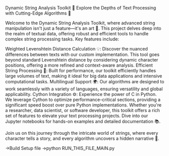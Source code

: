 Dynamic String Analysis Toolkit 🧬
Explore the Depths of Text Processing with Cutting-Edge Algorithms 🚀

Welcome to the Dynamic String Analysis Toolkit, where advanced string manipulation isn't just a feature—it's an art 🎨. This project delves deep into the realm of textual data, offering robust and efficient tools to handle complex string processing tasks. Key features include:

Weighted Levenshtein Distance Calculation 💡: Discover the nuanced differences between texts with our custom implementation. This tool goes beyond standard Levenshtein distance by considering dynamic character positions, offering a more refined and context-aware analysis.
Efficient String Processing 🚀: Built for performance, our toolkit efficiently handles large volumes of text, making it ideal for big data applications and intensive computational tasks.
Multilingual Support 🌍: Our algorithms are designed to work seamlessly with a variety of languages, ensuring versatility and global applicability.
Cython Integration ⚙️: Experience the power of C in Python. We leverage Cython to optimize performance-critical sections, providing a significant speed boost over pure Python implementations.
Whether you're a researcher, data scientist, or software developer, this toolkit offers a rich set of features to elevate your text processing projects. Dive into our Jupyter notebooks for hands-on examples and detailed documentation 📚.

Join us on this journey through the intricate world of strings, where every character tells a story, and every algorithm uncovers a hidden narrative 🌌.

->Build Setup file 
->python RUN_THIS_FILE_MAIN.py
